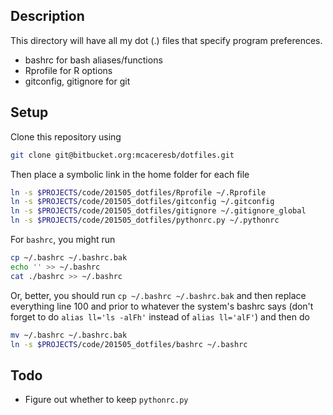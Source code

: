 ## Description

This directory will have all my dot (.) files that specify program preferences. 

* bashrc for bash aliases/functions
* Rprofile for R options
* gitconfig, gitignore for git

## Setup 

Clone this repository using

```bash
git clone git@bitbucket.org:mcaceresb/dotfiles.git
```


Then place a symbolic link in the home folder for each file

```bash
ln -s $PROJECTS/code/201505_dotfiles/Rprofile ~/.Rprofile
ln -s $PROJECTS/code/201505_dotfiles/gitconfig ~/.gitconfig
ln -s $PROJECTS/code/201505_dotfiles/gitignore ~/.gitignore_global
ln -s $PROJECTS/code/201505_dotfiles/pythonrc.py ~/.pythonrc
```

For `bashrc`, you might run
```bash
cp ~/.bashrc ~/.bashrc.bak
echo '' >> ~/.bashrc
cat ./bashrc >> ~/.bashrc
```

Or, better, you should run `cp ~/.bashrc ~/.bashrc.bak` and then replace everything line 100 and prior to whatever the system's bashrc says (don't forget to do `alias ll='ls -alFh'` instead of `alias ll='alF'`) and then do

```bash
mv ~/.bashrc ~/.bashrc.bak
ln -s $PROJECTS/code/201505_dotfiles/bashrc ~/.bashrc
```

## Todo

* Figure out whether to keep `pythonrc.py`

